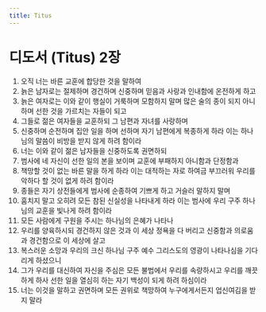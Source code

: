 ```yaml
---
title: Titus
---
```


# 디도서 (Titus) 2장
1. 오직 너는 바른 교훈에 합당한 것을 말하여
1. 늙은 남자로는 절제하며 경건하며 신중하며 믿음과 사랑과 인내함에 온전하게 하고
1. 늙은 여자로는 이와 같이 행실이 거룩하며 모함하지 말며 많은 술의 종이 되지 아니하며 선한 것을 가르치는 자들이 되고
1. 그들로 젊은 여자들을 교훈하되 그 남편과 자녀를 사랑하며
1. 신중하며 순전하며 집안 일을 하며 선하며 자기 남편에게 복종하게 하라 이는 하나님의 말씀이 비방을 받지 않게 하려 함이라
1. 너는 이와 같이 젊은 남자들을 신중하도록 권면하되
1. 범사에 네 자신이 선한 일의 본을 보이며 교훈에 부패하지 아니함과 단정함과
1. 책망할 것이 없는 바른 말을 하게 하라 이는 대적하는 자로 하여금 부끄러워 우리를 악하다 할 것이 없게 하려 함이라
1. 종들은 자기 상전들에게 범사에 순종하여 기쁘게 하고 거슬러 말하지 말며
1. 훔치지 말고 오히려 모든 참된 신실성을 나타내게 하라 이는 범사에 우리 구주 하나님의 교훈을 빛나게 하려 함이라
1. 모든 사람에게 구원을 주시는 하나님의 은혜가 나타나
1. 우리를 양육하시되 경건하지 않은 것과 이 세상 정욕을 다 버리고 신중함과 의로움과 경건함으로 이 세상에 살고
1. 복스러운 소망과 우리의 크신 하나님 구주 예수 그리스도의 영광이 나타나심을 기다리게 하셨으니
1. 그가 우리를 대신하여 자신을 주심은 모든 불법에서 우리를 속량하시고 우리를 깨끗하게 하사 선한 일을 열심히 하는 자기 백성이 되게 하려 하심이라
1. 너는 이것을 말하고 권면하며 모든 권위로 책망하여 누구에게서든지 업신여김을 받지 말라